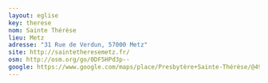 ```yaml
---
layout: eglise
key: therese
nom: Sainte Thérèse
lieu: Metz
adresse: "31 Rue de Verdun, 57000 Metz"
site: http://saintetheresemetz.fr/
osm: http://osm.org/go/0DF5HPd3p--
google: https://www.google.com/maps/place/Presbytère+Sainte-Thérèse/@49.1058746,6.1647353,17z/
---
```

